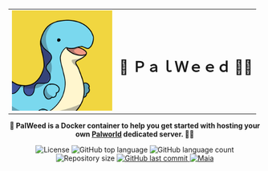 <table style="width:100%" align="center" border="0">
  <tr align="center">
    <td><img src=".github/assets/logo.png" alt="PalWeed" width="200"></td>
    <td><h1>🐉 ＰａｌＷｅｅｄ 🐦‍🔥</h1></td>
  </tr>
</table>

<p align="center">
  <strong>🐲 PalWeed is a Docker container to help you get started with hosting your own <a href="https://www.pocketpair.jp/palworld">Palworld</a> dedicated server. 🐦‍🔥</strong>
</p>

<p align="center">
  <img src="https://img.shields.io/github/license/gabrielmaialva33/palweed-server?color=00b8d3?style=flat&logo=appveyor" alt="License" />
  <img src="https://img.shields.io/github/languages/top/gabrielmaialva33/palweed-server?style=flat&logo=appveyor" alt="GitHub top language" >
  <img src="https://img.shields.io/github/languages/count/gabrielmaialva33/palweed-server?style=flat&logo=appveyor" alt="GitHub language count" >
  <img src="https://img.shields.io/github/repo-size/gabrielmaialva33/palweed-server?style=flat&logo=appveyor" alt="Repository size" >
  <a href="https://github.com/gabrielmaialva33/palweed-server/commits/master">
    <img src="https://img.shields.io/github/last-commit/gabrielmaialva33/palweed-server?style=flat&logo=appveyor" alt="GitHub last commit" >
    <img src="https://img.shields.io/badge/made%20by-Maia-15c3d6?style=flat&logo=appveyor" alt="Maia" >  
  </a>
</p>